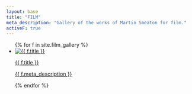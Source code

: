 ```yaml
---
layout: base
title: "FILM"
meta_description: "Gallery of the works of Martin Smeaton for film."
activeF: true
---
```


  <section>
    <ul id="gallery">
    {% for f in site.film_gallery %}
      <li>
        <a href="{{ f.permalink | relative_url }}">
          <img src="{{ f.img_small | relative_url }}" alt="{{ f.title }}">
          <p>{{ f.title }}</p>
          <p>{{ f.meta_description }}</p>
        </a>
      </li>
    {% endfor %}
    </ul>
  </section>
